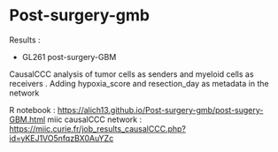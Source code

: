 # Post-surgery-gmb

Results :

*  GL261 post-surgery-GBM 

CausalCCC analysis of tumor cells as senders and myeloid cells as receivers .
Adding hypoxia_score and resection_day as metadata in the network 

R notebook             : https://alich13.github.io/Post-surgery-gmb/post-sugery-GBM.html
miic causalCCC network : https://miic.curie.fr/job_results_causalCCC.php?id=yKEJ1VO5nfqzBX0AuYZc